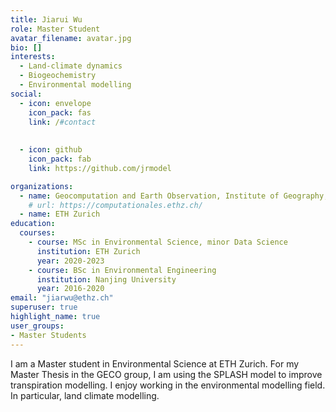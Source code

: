 ```yaml
---
title: Jiarui Wu
role: Master Student
avatar_filename: avatar.jpg
bio: []
interests:
  - Land-climate dynamics
  - Biogeochemistry
  - Environmental modelling
social:
  - icon: envelope
    icon_pack: fas
    link: /#contact
 
    
  - icon: github
    icon_pack: fab
    link: https://github.com/jrmodel

organizations:
  - name: Geocomputation and Earth Observation, Institute of Geography, University of Bern
    # url: https://computationales.ethz.ch/
  - name: ETH Zurich
education:
  courses:
    - course: MSc in Environmental Science, minor Data Science
      institution: ETH Zurich
      year: 2020-2023
    - course: BSc in Environmental Engineering
      institution: Nanjing University
      year: 2016-2020
email: "jiarwu@ethz.ch"
superuser: true
highlight_name: true
user_groups:
- Master Students
---
```


I am a Master student in Environmental Science at ETH Zurich. For my Master Thesis in the GECO group, I am using the SPLASH model to improve transpiration modelling. I enjoy working in the environmental modelling field. In particular, land climate modelling.


<!-- {{< icon name="download" pack="fas" >}} Download my {{< staticref "files/cv.pdf" "newtab" >}}CV{{< /staticref >}}. -->
